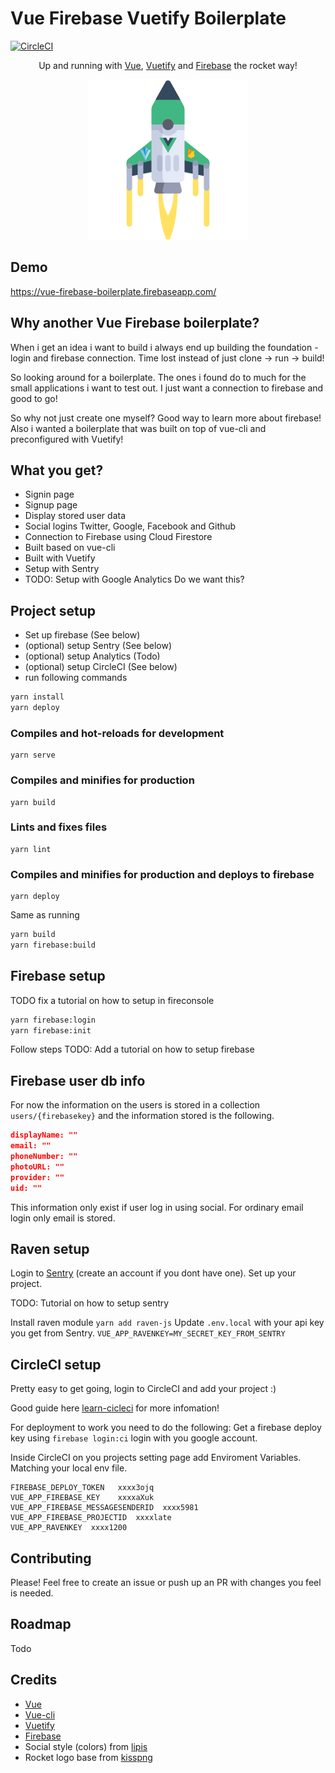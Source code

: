 # Vue Firebase Vuetify Boilerplate
[![CircleCI](https://circleci.com/gh/lindgr3n/vue-firebase-vuetify-boilerplate/tree/master.svg?style=svg)](https://circleci.com/gh/lindgr3n/vue-firebase-vuetify-boilerplate/tree/master)

<p align="center">
Up and running with <a href="https://vuejs.org/" target="_blank" rel="noopener noreferrer">Vue</a>, <a href="https://vuetifyjs.com" target="_blank" rel="noopener noreferrer">Vuetify</a> and <a href="https://firebase.google.com/" target="_blank" rel="noopener noreferrer">Firebase</a> the rocket way!</p>
<p align="center">
<a href="https://github.com/lindgr3n/vue-firebase-vuetify-boilerplate" target="_blank" rel="noopener noreferrer"><img width="256" src="./assets/VueRocket.png" alt="Vue Rocket"></a></p>

## Demo
https://vue-firebase-boilerplate.firebaseapp.com/

## Why another Vue Firebase boilerplate?
When i get an idea i want to build i always end up building the foundation - login and firebase connection. Time lost instead of just clone -> run -> build! 

So looking around for a boilerplate. The ones i found do to much for the small applications i want to test out. I just want a connection to firebase and good to go! 

So why not just create one myself? Good way to learn more about firebase!
Also i wanted a boilerplate that was built on top of vue-cli and preconfigured with Vuetify!

## What you get?
* Signin page
* Signup page
* Display stored user data
* Social logins Twitter, Google, Facebook and Github
* Connection to Firebase using Cloud Firestore
* Built based on vue-cli
* Built with Vuetify
* Setup with Sentry
* TODO: Setup with Google Analytics Do we want this?

## Project setup
* Set up firebase (See below)
* (optional) setup Sentry (See below)
* (optional) setup Analytics (Todo)
* (optional) setup CircleCI (See below)
* run following commands 

```bash
yarn install
yarn deploy
```

### Compiles and hot-reloads for development
```
yarn serve
```

### Compiles and minifies for production
```
yarn build
```

### Lints and fixes files
```
yarn lint
```

### Compiles and minifies for production and deploys to firebase
```
yarn deploy
```
Same as running 
```bash
yarn build
yarn firebase:build
```

## Firebase setup
TODO fix a tutorial on how to setup in fireconsole

```bash
yarn firebase:login
yarn firebase:init
```
Follow steps
TODO: Add a tutorial on how to setup firebase


## Firebase user db info
For now the information on the users is stored in a collection `users/{firebasekey}` and the information stored is the following.

```json
displayName: ""
email: ""
phoneNumber: ""
photoURL: ""
provider: ""
uid: ""
```
This information only exist if user log in using social. For ordinary email login only email is stored.

## Raven setup
Login to [Sentry](https://sentry.io) (create an account if you dont have one). Set up your project.

TODO: Tutorial on how to setup sentry

Install raven module
`yarn add raven-js`
Update `.env.local` with your api key you get from Sentry.
`VUE_APP_RAVENKEY=MY_SECRET_KEY_FROM_SENTRY`

## CircleCI setup
Pretty easy to get going, login to CircleCI and add your project :)

Good guide here [learn-cicleci](https://github.com/dwyl/learn-circleci) for more infomation!

For deployment to work you need to do the following:
Get a firebase deploy key using
`firebase login:ci` login with you google account.

Inside CircleCI on you projects setting page add Enviroment Variables. Matching your local env file.
```
FIREBASE_DEPLOY_TOKEN	xxxx3ojq	
VUE_APP_FIREBASE_KEY	xxxxaXuk	
VUE_APP_FIREBASE_MESSAGESENDERID  xxxx5981	
VUE_APP_FIREBASE_PROJECTID	xxxxlate	
VUE_APP_RAVENKEY  xxxx1200
```

## Contributing
Please! Feel free to create an issue or push up an PR with changes you feel is needed.

## Roadmap
Todo

## Credits
* [Vue](https://vuejs.org/)
* [Vue-cli](https://cli.vuejs.org/)
* [Vuetify](https://vuetifyjs.com)
* [Firebase](https://firebase.google.com/)
* Social style (colors) from [lipis]( https://lipis.github.io/bootstrap-social/)
* Rocket logo base from [kisspng](https://www.kisspng.com/png-spacecraft-rocket-launch-clip-art-space-craft-1053917/download-png.html)
